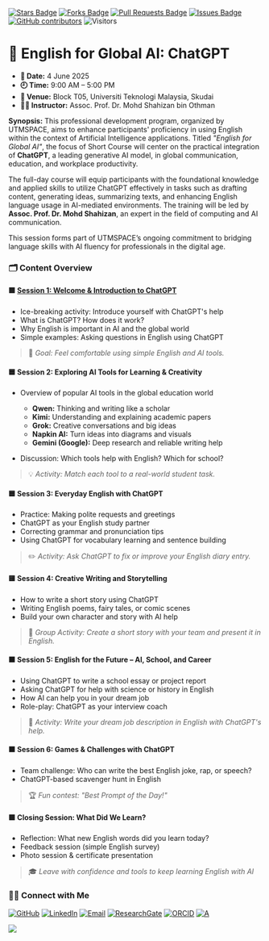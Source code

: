 <a href="https://github.com/drshahizan/short-course/stargazers"><img src="https://img.shields.io/github/stars/drshahizan/short-course" alt="Stars Badge"/></a>
<a href="https://github.com/drshahizan/short-course/network/members"><img src="https://img.shields.io/github/forks/drshahizan/short-course" alt="Forks Badge"/></a>
<a href="https://github.com/drshahizan/short-course/pulls"><img src="https://img.shields.io/github/issues-pr/drshahizan/short-course" alt="Pull Requests Badge"/></a>
<a href="https://github.com/drshahizan/short-course"><img src="https://img.shields.io/github/issues/drshahizan/short-course" alt="Issues Badge"/></a>
<a href="https://github.com/drshahizan/short-course/graphs/contributors"><img alt="GitHub contributors" src="https://img.shields.io/github/contributors/drshahizan/short-course?color=2b9348"></a>
![Visitors](https://api.visitorbadge.io/api/visitors?path=https%3A%2F%2Fgithub.com%2Fdrshahizan%2Fshort-course&labelColor=%23d9e3f0&countColor=%23697689&style=flat)

# 🧠 English for Global AI: ChatGPT

- **📅 Date:** 4 June 2025
- **🕘 Time:** 9:00 AM – 5:00 PM
- **📍 Venue:** Block T05, Universiti Teknologi Malaysia, Skudai
- **👨‍🏫 Instructor:** Assoc. Prof. Dr. Mohd Shahizan bin Othman

**Synopsis:**
This professional development program, organized by UTMSPACE, aims to enhance participants' proficiency in using English within the context of Artificial Intelligence applications. Titled *"English for Global AI"*, the focus of Short Course will center on the practical integration of **ChatGPT**, a leading generative AI model, in global communication, education, and workplace productivity.

The full-day course will equip participants with the foundational knowledge and applied skills to utilize ChatGPT effectively in tasks such as drafting content, generating ideas, summarizing texts, and enhancing English language usage in AI-mediated environments. The training will be led by **Assoc. Prof. Dr. Mohd Shahizan**, an expert in the field of computing and AI communication.

This session forms part of UTMSPACE’s ongoing commitment to bridging language skills with AI fluency for professionals in the digital age.

### 🗂️ **Content Overview**

#### 🟩 [Session 1: Welcome & Introduction to ChatGPT](materials/s1)
* Ice-breaking activity: Introduce yourself with ChatGPT's help
* What is ChatGPT? How does it work?
* Why English is important in AI and the global world
* Simple examples: Asking questions in English using ChatGPT

> 🧠 *Goal: Feel comfortable using simple English and AI tools.*

#### 🟦 **Session 2: Exploring AI Tools for Learning & Creativity**
* Overview of popular AI tools in the global education world

  * **Qwen:** Thinking and writing like a scholar
  * **Kimi:** Understanding and explaining academic papers
  * **Grok:** Creative conversations and big ideas
  * **Napkin AI:** Turn ideas into diagrams and visuals
  * **Gemini (Google):** Deep research and reliable writing help
* Discussion: Which tools help with English? Which for school?

> 💡 *Activity: Match each tool to a real-world student task.*

#### 🟦 **Session 3: Everyday English with ChatGPT**
* Practice: Making polite requests and greetings
* ChatGPT as your English study partner
* Correcting grammar and pronunciation tips
* Using ChatGPT for vocabulary learning and sentence building

> ✏️ *Activity: Ask ChatGPT to fix or improve your English diary entry.*

#### 🟨 **Session 4: Creative Writing and Storytelling**
* How to write a short story using ChatGPT
* Writing English poems, fairy tales, or comic scenes
* Build your own character and story with AI help

> 🎨 *Group Activity: Create a short story with your team and present it in English.*

#### 🟧 **Session 5: English for the Future – AI, School, and Career**
* Using ChatGPT to write a school essay or project report
* Asking ChatGPT for help with science or history in English
* How AI can help you in your dream job
* Role-play: ChatGPT as your interview coach

> 💼 *Activity: Write your dream job description in English with ChatGPT's help.*

#### 🟫 **Session 6: Games & Challenges with ChatGPT**
* Team challenge: Who can write the best English joke, rap, or speech?
* ChatGPT-based scavenger hunt in English

> 🏆 *Fun contest: "Best Prompt of the Day!"*

#### 🟪 **Closing Session: What Did We Learn?**
* Reflection: What new English words did you learn today?
* Feedback session (simple English survey)
* Photo session & certificate presentation

> 🎓 *Leave with confidence and tools to keep learning English with AI*


### 🙌🏻 Connect with Me
<p align="left">
    <a href="https://github.com/drshahizan" target="_blank"><img alt="GitHub" src="https://img.shields.io/badge/-@drshahizan-181717?style=flat-square&logo=GitHub&logoColor=white"></a>
    <a href="https://www.linkedin.com/in/drshahizan" target="_blank"><img alt="LinkedIn" src="https://img.shields.io/badge/-drshahizan-blue?style=flat-square&logo=Linkedin&logoColor=white&link=https://www.linkedin.com/in/drshahizan/"></a>
    <a href="mailto:shahizan@utm.my" target="_blank"><img alt="Email" src="https://img.shields.io/badge/-shahizan@utm.my-c14438?style=flat-square&logo=Gmail&logoColor=white&link=mailto:shahizan@utm.my.com"></a>
    <a href="https://www.researchgate.net/profile/Mohd-Othman-28" target="_blank"><img alt="ResearchGate" src="https://img.shields.io/badge/-ResearchGate-00CCBB?style=flat-square&logo=ResearchGate&logoColor=white"></a>
    <a href="https://orcid.org/0000-0003-4261-1873" target="_blank"><img alt="ORCID" src="https://img.shields.io/badge/-ORCID-A6CE39?style=flat-square&logo=ORCID&logoColor=white"></a> 
 <a href="https://visitorbadge.io/status?path=https%3A%2F%2Fgithub.com%2Fdrshahizan" target="_blank"><img alt="A" src="https://api.visitorbadge.io/api/visitors?path=https%3A%2F%2Fgithub.com%2Fdrshahizan&labelColor=%23697689&countColor=%23555555&style=plastic"></a>
 
![](https://hit.yhype.me/github/profile?user_id=81284918)
</p>
